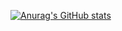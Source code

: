 <!-- <div id="badges">
  <a href="your-linkedin-URL">
    <img src="https://img.shields.io/badge/LinkedIn-blue?style=for-the-badge&logo=linkedin&logoColor=white" alt="LinkedIn Badge"/>
  </a>
  <a href="https://www.youtube.com/channel/UChvHE-c77hBh3LQnOuxDYSA">
    <img src="https://img.shields.io/badge/YouTube-red?style=for-the-badge&logo=youtube&logoColor=white" alt="Youtube Badge"/>
  </a>
  <a href="your-twitter-URL">
    <img src="https://img.shields.io/badge/Twitter-blue?style=for-the-badge&logo=twitter&logoColor=white" alt="Twitter Badge"/>
  </a>
</div> -->

[![Anurag's GitHub stats](https://github-readme-stats.vercel.app/api?username=mazerk01&count_private=true&hide=stars,contribs&show_icons=true&theme=github_dark)](https://github.com/anuraghazra/github-readme-stats)
